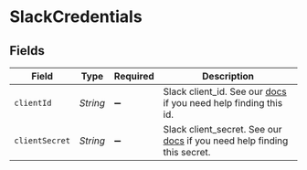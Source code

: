 # SlackCredentials


## Fields

| Field                                                                                                                                     | Type                                                                                                                                      | Required                                                                                                                                  | Description                                                                                                                               |
| ----------------------------------------------------------------------------------------------------------------------------------------- | ----------------------------------------------------------------------------------------------------------------------------------------- | ----------------------------------------------------------------------------------------------------------------------------------------- | ----------------------------------------------------------------------------------------------------------------------------------------- |
| `clientId`                                                                                                                                | *String*                                                                                                                                  | :heavy_minus_sign:                                                                                                                        | Slack client_id. See our <a href="https://docs.airbyte.com/integrations/sources/slack">docs</a> if you need help finding this id.         |
| `clientSecret`                                                                                                                            | *String*                                                                                                                                  | :heavy_minus_sign:                                                                                                                        | Slack client_secret. See our <a href="https://docs.airbyte.com/integrations/sources/slack">docs</a> if you need help finding this secret. |